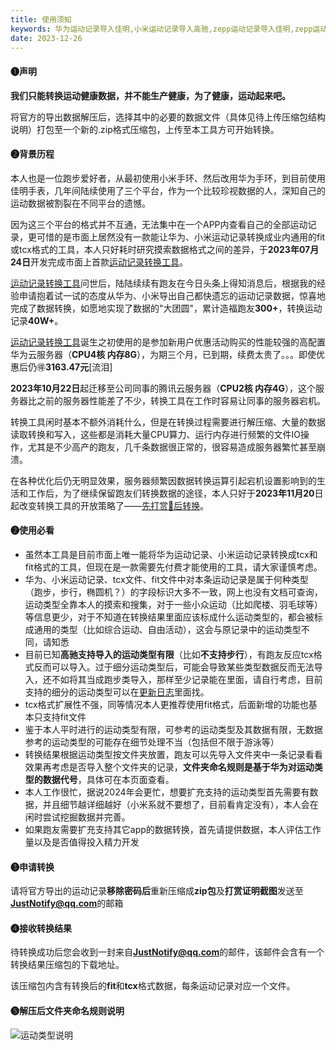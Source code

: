 ```yaml
---
title: 使用须知
keywords: 华为运动记录导入佳明,小米运动记录导入高驰,zepp运动记录导入佳明,zepp运动记录导入高驰,苹果健康导入佳明,zepp运动记录导入高驰
date: 2023-12-26
---
```

#### ❶声明
**我们只能转换运动健康数据，并不能生产健康，为了健康，运动起来吧。**

将官方的导出数据解压后，选择其中的必要的数据文件（具体见待上传压缩包结构说明）打包至一个新的.zip格式压缩包，上传至本工具方可开始转换。

#### ❷背景历程
本人也是一位跑步爱好者，从最初使用小米手环、然后改用华为手环，到目前使用佳明手表，几年间陆续使用了三个平台，作为一个比较珍视数据的人，深知自己的运动数据被割裂在不同平台的遗憾。

因为这三个平台的格式并不互通，无法集中在一个APP内查看自己的全部运动记录，更可惜的是市面上居然没有一款能让华为、小米运动记录转换成业内通用的fit或tcx格式的工具，本人只好耗时研究摸索数据格式之间的差异，于**2023年07月24日**开发完成市面上首款[运动记录转换工具](https://www.fitconverter.com)。

[运动记录转换工具](https://www.fitconverter.com)问世后，陆陆续续有跑友在今日头条上得知消息后，根据我的经验申请抱着试一试的态度从华为、小米导出自己都快遗忘的运动记录数据，惊喜地完成了数据转换，如愿地实现了数据的"大团圆"，累计造福跑友**300+**，转换运动记录**40W+**。

[运动记录转换工具](https://www.fitconverter.com)诞生之初使用的是参加新用户优惠活动购买的性能较强的高配置华为云服务器（**CPU4核 内存8G**），为期三个月，已到期，续费太贵了。。。即使优惠后仍🉐**3163.47元**[流泪]

**2023年10月22日**起迁移至公司同事的腾讯云服务器（**CPU2核 内存4G**），这个服务器比之前的服务器性能差了不少，转换工具在工作时容易让同事的服务器宕机。

转换工具闲时基本不额外消耗什么，但是在转换过程需要进行解压缩、大量的数据读取转换和写入，这些都是消耗大量CPU算力、运行内存进行频繁的文件IO操作，尤其是不少高产的跑友，几千条数据很正常的，很容易造成服务器繁忙甚至崩溃。

在各种优化后仍无明显效果，服务器频繁因数据转换运算引起宕机设置影响到的生活和工作后，为了继续保留跑友们转换数据的途径，本人只好于**2023年11月20**日起改变转换工具的开放策略了——[先打赏🍗后转换](/pay)。

#### ❷使用必看
- 虽然本工具是目前市面上唯一能将华为运动记录、小米运动记录转换成tcx和fit格式的工具，但现在是一款需要先付费才能使用的工具，请大家谨慎考虑。
- 华为、小米运动记录、tcx文件、fit文件中对本条运动记录是属于何种类型（跑步，步行，椭圆机？）的字段标识大多不一致，网上也没有文档可查询，运动类型全靠本人的摸索和搜集，对于一些小众运动（比如爬楼、羽毛球等）等信息更少，对于不知道在转换结果里面应该标成什么运动类型的，都会被标成通用的类型（比如综合运动、自由活动），这会与原记录中的运动类型不同，请知悉
- 目前已知**高驰支持导入的运动类型有限**（比如**不支持步行**），有跑友反应tcx格式反而可以导入。过于细分运动类型后，可能会导致某些类型数据反而无法导入，还不如将其当成跑步类导入，那样至少记录能在里面，请自行考虑，目前支持的细分的运动类型可以在[更新日志](/pay)里面找。
- tcx格式扩展性不强，同等情况本人更推荐使用fit格式，后面新增的功能也基本只支持fit文件
- 鉴于本人平时进行的运动类型有限，可参考的运动类型及其数据有限，无数据参考的运动类型的可能存在细节处理不当（包括但不限于游泳等）
- 转换结果根据运动类型按文件夹放置，跑友可以先导入文件夹中一条记录看看效果再考虑是否导入整个文件夹的记录，**文件夹命名规则是基于华为对运动类型的数据代号**，具体可在本页面查看。
- 本人工作很忙，据说2024年会更忙，想要扩充支持的运动类型首先需要有数据，并且细节越详细越好（小米系就不要想了，目前看肯定没有），本人会在闲时尝试挖掘数据并完善。
- 如果跑友需要扩充支持其它app的数据转换，首先请提供数据，本人评估工作量以及是否值得投入精力开发

#### ❸申请转换
请将官方导出的运动记录**移除密码后**重新压缩成**zip包**及**打赏证明截图**发送至**JustNotify@qq.com**的邮箱

#### ❹接收转换结果
待转换成功后您会收到一封来自**JustNotify@qq.com**的邮件，该邮件会含有一个转换结果压缩包的下载地址。

该压缩包内含有转换后的**fit**和**tcx**格式数据，每条运动记录对应一个文件。

#### ❺解压后文件夹命名规则说明

<div class="img-box">
    <img class="zfb" src="/type-intro.png" title="运动类型说明" alt="运动类型说明">
</div>
